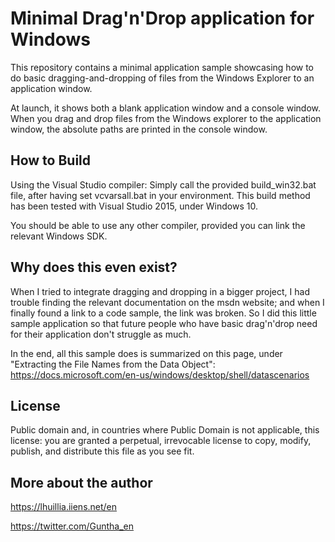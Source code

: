 # Minimal Drag'n'Drop application for Windows

This repository contains a minimal application sample showcasing how to do basic dragging-and-dropping of files from the Windows Explorer to an application window.

At launch, it shows both a blank application window and a console window. When you drag and drop files from the Windows explorer to the application window, the absolute paths are printed in the console window.

## How to Build
Using the Visual Studio compiler: Simply call the provided build_win32.bat file, after having set vcvarsall.bat in your environment.
This build method has been tested with Visual Studio 2015, under Windows 10.

You should be able to use any other compiler, provided you can link the relevant Windows SDK.

## Why does this even exist?
When I tried to integrate dragging and dropping in a bigger project, I had trouble finding the relevant documentation on the msdn website; and when I finally found a link to a code sample, the link was broken. So I did this little sample application so that future people who have basic drag'n'drop need for their application don't struggle as much.

In the end, all this sample does is summarized on this page, under "Extracting the File Names from the Data Object":
https://docs.microsoft.com/en-us/windows/desktop/shell/datascenarios

## License
Public domain and, in countries where Public Domain is not applicable, this license: you are granted a perpetual, irrevocable license to copy, modify, publish, and distribute this file as you see fit.

## More about the author
https://lhuillia.iiens.net/en

https://twitter.com/Guntha_en
